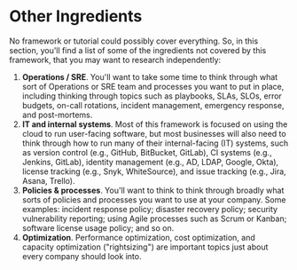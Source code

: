 # Other Ingredients

No framework or tutorial could possibly cover everything. So, in this section, you'll find a list of some of the
ingredients not covered by this framework, that you may want to research independently:

1. **Operations / SRE**. You'll want to take some time to think through what sort of Operations or SRE team and processes you want to put in place, including thinking through topics such as playbooks, SLAs, SLOs, error budgets, on-call rotations, incident management, emergency response, and post-mortems.
2. **IT and internal systems**. Most of this framework is focused on using the cloud to run user-facing software, but most businesses will also need to think through how to run many of their internal-facing (IT) systems, such as version control (e.g., GitHub, BitBucket, GitLab), CI systems (e.g., Jenkins, GitLab), identity management (e.g., AD, LDAP, Google, Okta), license tracking (e.g., Snyk, WhiteSource), and issue tracking (e.g., Jira, Asana, Trello).
3. **Policies & processes**. You'll want to think to think through broadly what sorts of policies and processes you want to use at your company. Some examples: incident response policy; disaster recovery policy; security vulnerability reporting; using Agile processes such as Scrum or Kanban; software license usage policy; and so on.
4. **Optimization**. Performance optimization, cost optimization, and capacity optimization ("rightsizing") are important topics just about every company should look into.
